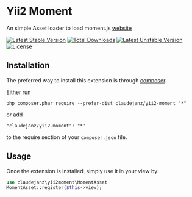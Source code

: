 Yii2 Moment
=================

An simple Asset loader to load moment.js [website](https://momentjs.com/)

[![Latest Stable Version](https://poser.pugx.org/claudejanz/yii2-moment/v/stable)](https://packagist.org/packages/claudejanz/yii2-moment) [![Total Downloads](https://poser.pugx.org/claudejanz/yii2-moment/downloads)](https://packagist.org/packages/claudejanz/yii2-moment) [![Latest Unstable Version](https://poser.pugx.org/claudejanz/yii2-moment/v/unstable)](https://packagist.org/packages/claudejanz/yii2-moment) [![License](https://poser.pugx.org/claudejanz/yii2-moment/license)](https://packagist.org/packages/claudejanz/yii2-moment)


Installation
------------

The preferred way to install this extension is through [composer](http://getcomposer.org/download/).

Either run

```
php composer.phar require --prefer-dist claudejanz/yii2-moment "*"
```

or add

```
"claudejanz/yii2-moment": "*"
```

to the require section of your `composer.json` file.


Usage
-----

Once the extension is installed, simply use it in your view by:

```php
use claudejanz\yii2moment\MomentAsset
MomentAsset::register($this->view);
```